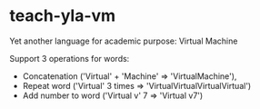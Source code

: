 teach-yla-vm
============

Yet another language for academic purpose: Virtual Machine

Support 3 operations for words:
* Concatenation ('Virtual' + 'Machine' => 'VirtualMachine'),
* Repeat word ('Virtual' 3 times => 'VirtualVirtualVirtualVirtual')
* Add number to word ('Virtual v' 7 => 'Virtual v7')